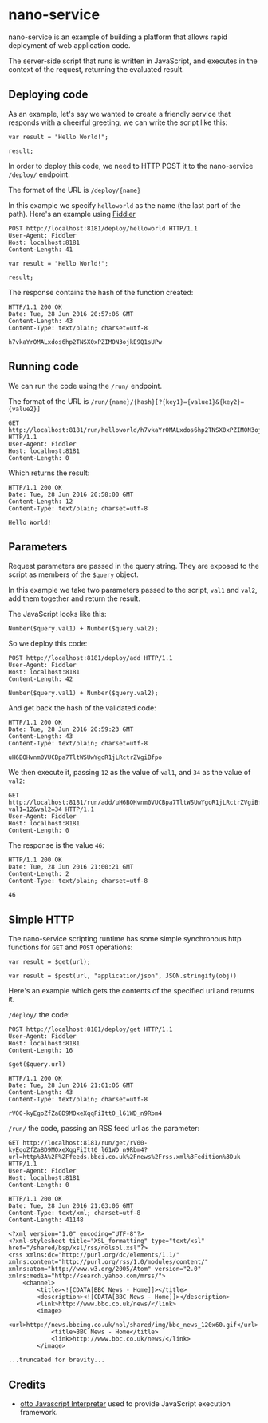 # nano-service

nano-service is an example of building a platform that allows rapid
deployment of web application code.

The server-side script that runs is written in JavaScript, and 
executes in the context of the request, returning the evaluated result.

## Deploying code

As an example, let's say we wanted to create a friendly service that
responds with a cheerful greeting, we can write the script like this:

```
var result = "Hello World!";

result;
```

In order to deploy this code, we need to HTTP POST it to the 
nano-service `/deploy/` endpoint.

The format of the URL is `/deploy/{name}`

In this example we specify `helloworld` as the name 
(the last part of the path). Here's an example using 
[Fiddler](http://www.telerik.com/fiddler)

```
POST http://localhost:8181/deploy/helloworld HTTP/1.1
User-Agent: Fiddler
Host: localhost:8181
Content-Length: 41

var result = "Hello World!";

result;
```

The response contains the hash of the function created:

```
HTTP/1.1 200 OK
Date: Tue, 28 Jun 2016 20:57:06 GMT
Content-Length: 43
Content-Type: text/plain; charset=utf-8

h7vkaYrOMALxdos6hp2TNSX0xPZIMON3ojkE9Q1sUPw
```

## Running code

We can run the code using the `/run/` endpoint.

The format of the URL is `/run/{name}/{hash}[?{key1}={value1}&{key2}={value2}]`

```
GET http://localhost:8181/run/helloworld/h7vkaYrOMALxdos6hp2TNSX0xPZIMON3ojkE9Q1sUPw HTTP/1.1
User-Agent: Fiddler
Host: localhost:8181
Content-Length: 0
```

Which returns the result:

```
HTTP/1.1 200 OK
Date: Tue, 28 Jun 2016 20:58:00 GMT
Content-Length: 12
Content-Type: text/plain; charset=utf-8

Hello World!
```

## Parameters

Request parameters are passed in the query string. They are exposed to
the script as members of the `$query` object.

In this example we take two parameters passed to the script, `val1`
and `val2`, add them together and return the result.

The JavaScript looks like this:

```
Number($query.val1) + Number($query.val2);
```

So we deploy this code:

```
POST http://localhost:8181/deploy/add HTTP/1.1
User-Agent: Fiddler
Host: localhost:8181
Content-Length: 42

Number($query.val1) + Number($query.val2);
```

And get back the hash of the validated code:

```
HTTP/1.1 200 OK
Date: Tue, 28 Jun 2016 20:59:23 GMT
Content-Length: 43
Content-Type: text/plain; charset=utf-8

uH6BOHvnm0VUCBpa7TltWSUwYgoR1jLRctrZVgiBfpo
```

We then execute it, passing `12` as the value of `val1`, and `34` as
the value of `val2`:

```
GET http://localhost:8181/run/add/uH6BOHvnm0VUCBpa7TltWSUwYgoR1jLRctrZVgiBfpo?val1=12&val2=34 HTTP/1.1
User-Agent: Fiddler
Host: localhost:8181
Content-Length: 0
```

The response is the value `46`:

```
HTTP/1.1 200 OK
Date: Tue, 28 Jun 2016 21:00:21 GMT
Content-Length: 2
Content-Type: text/plain; charset=utf-8

46
```

## Simple HTTP

The nano-service scripting runtime has some simple synchronous http 
functions for `GET` and `POST` operations:

```
var result = $get(url);
```

```
var result = $post(url, "application/json", JSON.stringify(obj))
```

Here's an example which gets the contents of the specified url and
returns it.

`/deploy/` the code:

```
POST http://localhost:8181/deploy/get HTTP/1.1
User-Agent: Fiddler
Host: localhost:8181
Content-Length: 16

$get($query.url)
```

```
HTTP/1.1 200 OK
Date: Tue, 28 Jun 2016 21:01:06 GMT
Content-Length: 43
Content-Type: text/plain; charset=utf-8

rV00-kyEgoZfZa8D9MOxeXqqFiItt0_l61WD_n9Rbm4
```

`/run/` the code, passing an RSS feed url as the parameter:

```
GET http://localhost:8181/run/get/rV00-kyEgoZfZa8D9MOxeXqqFiItt0_l61WD_n9Rbm4?url=http%3A%2F%2Ffeeds.bbci.co.uk%2Fnews%2Frss.xml%3Fedition%3Duk HTTP/1.1
User-Agent: Fiddler
Host: localhost:8181
Content-Length: 0
```

```
HTTP/1.1 200 OK
Date: Tue, 28 Jun 2016 21:03:06 GMT
Content-Type: text/xml; charset=utf-8
Content-Length: 41148

<?xml version="1.0" encoding="UTF-8"?>
<?xml-stylesheet title="XSL_formatting" type="text/xsl" href="/shared/bsp/xsl/rss/nolsol.xsl"?>
<rss xmlns:dc="http://purl.org/dc/elements/1.1/" xmlns:content="http://purl.org/rss/1.0/modules/content/" xmlns:atom="http://www.w3.org/2005/Atom" version="2.0" xmlns:media="http://search.yahoo.com/mrss/">
    <channel>
        <title><![CDATA[BBC News - Home]]></title>
        <description><![CDATA[BBC News - Home]]></description>
        <link>http://www.bbc.co.uk/news/</link>
        <image>
            <url>http://news.bbcimg.co.uk/nol/shared/img/bbc_news_120x60.gif</url>
            <title>BBC News - Home</title>
            <link>http://www.bbc.co.uk/news/</link>
        </image>

...truncated for brevity...

```

## Credits

* [otto Javascript Interpreter](https://github.com/robertkrimen/otto)
used to provide JavaScript execution framework. 